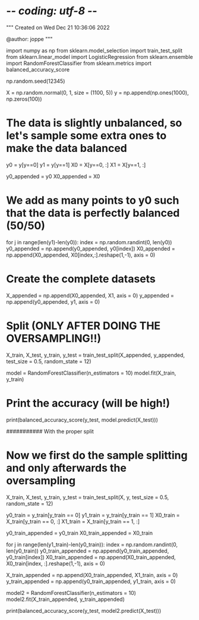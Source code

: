 
# -*- coding: utf-8 -*-
"""
Created on Wed Dec 21 10:36:06 2022

@author: joppe
"""

import numpy as np
from sklearn.model_selection import train_test_split
from sklearn.linear_model import LogisticRegression
from sklearn.ensemble import RandomForestClassifier
from sklearn.metrics import balanced_accuracy_score

np.random.seed(12345)

X = np.random.normal(0, 1, size = (1100, 5))
y = np.append(np.ones(1000), np.zeros(100))


# The data is slightly unbalanced, so let's sample some extra ones to make the data balanced

y0 = y[y==0]
y1 = y[y==1]
X0 = X[y==0, :]
X1 = X[y==1, :]

y0_appended = y0
X0_appended = X0

# We add as many points to y0 such that the data is perfectly balanced (50/50)
for j in range(len(y1)-len(y0)):
    index = np.random.randint(0, len(y0))
    y0_appended = np.append(y0_appended, y0[index])
    X0_appended = np.append(X0_appended, X0[index,:].reshape(1,-1), axis = 0)

# Create the complete datasets
X_appended = np.append(X0_appended, X1, axis = 0)
y_appended = np.append(y0_appended, y1, axis = 0)

# Split (ONLY AFTER DOING THE OVERSAMPLING!!)
X_train, X_test, y_train, y_test = train_test_split(X_appended, y_appended, test_size = 0.5, random_state = 12)

model = RandomForestClassifier(n_estimators = 10)
model.fit(X_train, y_train)

# Print the accuracy (will be high!)
print(balanced_accuracy_score(y_test, model.predict(X_test)))


########### With the proper split

# Now we first do the sample splitting and only afterwards the oversampling
X_train, X_test, y_train, y_test = train_test_split(X, y, test_size = 0.5, random_state = 12)

y0_train = y_train[y_train == 0]
y1_train = y_train[y_train == 1]
X0_train = X_train[y_train == 0, :]
X1_train = X_train[y_train == 1, :]

y0_train_appended = y0_train
X0_train_appended = X0_train

for j in range(len(y1_train)-len(y0_train)):
    index = np.random.randint(0, len(y0_train))
    y0_train_appended = np.append(y0_train_appended, y0_train[index])
    X0_train_appended = np.append(X0_train_appended, X0_train[index, :].reshape(1,-1), axis = 0)


X_train_appended = np.append(X0_train_appended, X1_train, axis = 0)
y_train_appended = np.append(y0_train_appended, y1_train, axis = 0)

model2 = RandomForestClassifier(n_estimators = 10)
model2.fit(X_train_appended, y_train_appended)

print(balanced_accuracy_score(y_test, model2.predict(X_test)))




